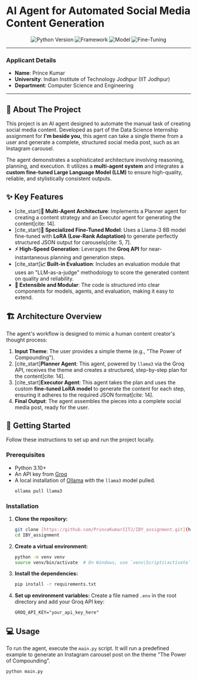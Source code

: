 # AI Agent for Automated Social Media Content Generation

<div align="center">
  <img src="https://img.shields.io/badge/Python-3.10%2B-blue?style=for-the-badge&logo=python" alt="Python Version">
  <img src="https://img.shields.io/badge/Framework-LangChain-green?style=for-the-badge" alt="Framework">
  <img src="https://img.shields.io/badge/Model-Llama_3-purple?style=for-the-badge" alt="Model">
  <img src="https://img.shields.io/badge/Fine--Tuning-LoRA-orange?style=for-the-badge" alt="Fine-Tuning">
</div>

---

### Applicant Details
* **Name**: Prince Kumar
* **University**: Indian Institute of Technology Jodhpur (IIT Jodhpur)
* **Department**: Computer Science and Engineering

---

## 📖 About The Project

This project is an AI agent designed to automate the manual task of creating social media content. Developed as part of the Data Science Internship assignment for **I'm beside you**, this agent can take a single theme from a user and generate a complete, structured social media post, such as an Instagram carousel.

The agent demonstrates a sophisticated architecture involving reasoning, planning, and execution. It utilizes a **multi-agent system** and integrates a **custom fine-tuned Large Language Model (LLM)** to ensure high-quality, reliable, and stylistically consistent outputs.

## ✨ Key Features

* [cite_start]**🤖 Multi-Agent Architecture**: Implements a Planner agent for creating a content strategy and an Executor agent for generating the content[cite: 14].
* [cite_start]**🎯 Specialized Fine-Tuned Model**: Uses a Llama-3 8B model fine-tuned with **LoRA (Low-Rank Adaptation)** to generate perfectly structured JSON output for carousels[cite: 5, 7].
* **⚡ High-Speed Generation**: Leverages the **Groq API** for near-instantaneous planning and generation steps.
* [cite_start]**📈 Built-in Evaluation**: Includes an evaluation module that uses an "LLM-as-a-judge" methodology to score the generated content on quality and reliability.
* **🔧 Extensible and Modular**: The code is structured into clear components for models, agents, and evaluation, making it easy to extend.

## 🏗️ Architecture Overview

The agent's workflow is designed to mimic a human content creator's thought process:

1.  **Input Theme**: The user provides a simple theme (e.g., "The Power of Compounding").
2.  [cite_start]**Planner Agent**: This agent, powered by `llama3` via the Groq API, receives the theme and creates a structured, step-by-step plan for the content[cite: 14].
3.  [cite_start]**Executor Agent**: This agent takes the plan and uses the custom **fine-tuned LoRA model** to generate the content for each step, ensuring it adheres to the required JSON format[cite: 14].
4.  **Final Output**: The agent assembles the pieces into a complete social media post, ready for the user.

## 🚀 Getting Started

Follow these instructions to set up and run the project locally.

### Prerequisites

* Python 3.10+
* An API key from [Groq](https://console.groq.com/keys)
* A local installation of [Ollama](https://ollama.com/) with the `llama3` model pulled.
    ```sh
    ollama pull llama3
    ```

### Installation

1.  **Clone the repository:**
    ```sh
    git clone [https://github.com/PrinceKumarIITJ/IBY_assignment.git](https://github.com/PrinceKumarIITJ/IBY_assignment.git)
    cd IBY_assignment
    ```

2.  **Create a virtual environment:**
    ```sh
    python -m venv venv
    source venv/bin/activate  # On Windows, use `venv\Scripts\activate`
    ```

3.  **Install the dependencies:**
    ```sh
    pip install -r requirements.txt
    ```

4.  **Set up environment variables:**
    Create a file named `.env` in the root directory and add your Groq API key:
    ```
    GROQ_API_KEY="your_api_key_here"
    ```

## 💻 Usage

To run the agent, execute the `main.py` script. It will run a predefined example to generate an Instagram carousel post on the theme "The Power of Compounding".

```sh
python main.py